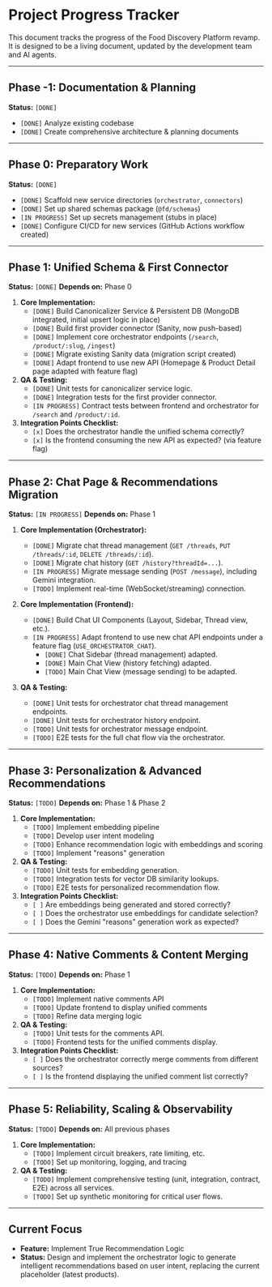 # Project Progress Tracker

This document tracks the progress of the Food Discovery Platform revamp. It is designed to be a living document, updated by the development team and AI agents.

---

## Phase -1: Documentation & Planning

**Status:** `[DONE]`

- `[DONE]` Analyze existing codebase
- `[DONE]` Create comprehensive architecture & planning documents

---

## Phase 0: Preparatory Work

**Status:** `[DONE]`

- `[DONE]` Scaffold new service directories (`orchestrator`, `connectors`)
- `[DONE]` Set up shared schemas package (`@fd/schemas`)
- `[IN PROGRESS]` Set up secrets management (stubs in place)
- `[DONE]` Configure CI/CD for new services (GitHub Actions workflow created)

---

## Phase 1: Unified Schema & First Connector

**Status:** `[DONE]`
**Depends on:** Phase 0

1.  **Core Implementation:**
    - `[DONE]` Build Canonicalizer Service & Persistent DB (MongoDB integrated, initial upsert logic in place)
    - `[DONE]` Build first provider connector (Sanity, now push-based)
    - `[DONE]` Implement core orchestrator endpoints (`/search`, `/product/:slug`, `/ingest`)
    - `[DONE]` Migrate existing Sanity data (migration script created)
    - `[DONE]` Adapt frontend to use new API (Homepage & Product Detail page adapted with feature flag)
2.  **QA & Testing:**
    - `[DONE]` Unit tests for canonicalizer service logic.
    - `[DONE]` Integration tests for the first provider connector.
    - `[IN PROGRESS]` Contract tests between frontend and orchestrator for `/search` and `/product/:id`.
3.  **Integration Points Checklist:**
    - `[x]` Does the orchestrator handle the unified schema correctly?
    - `[x]` Is the frontend consuming the new API as expected? (via feature flag)

---

## Phase 2: Chat Page & Recommendations Migration

**Status:** `[IN PROGRESS]`
**Depends on:** Phase 1

1.  **Core Implementation (Orchestrator):**
    - `[DONE]` Migrate chat thread management (`GET /threads`, `PUT /threads/:id`, `DELETE /threads/:id`).
    - `[DONE]` Migrate chat history (`GET /history?threadId=...`).
    - `[IN PROGRESS]` Migrate message sending (`POST /message`), including Gemini integration.
    - `[TODO]` Implement real-time (WebSocket/streaming) connection.

2.  **Core Implementation (Frontend):**
    - `[DONE]` Build Chat UI Components (Layout, Sidebar, Thread view, etc.).
    - `[IN PROGRESS]` Adapt frontend to use new chat API endpoints under a feature flag (`USE_ORCHESTRATOR_CHAT`).
        - `[DONE]` Chat Sidebar (thread management) adapted.
        - `[DONE]` Main Chat View (history fetching) adapted.
        - `[TODO]` Main Chat View (message sending) to be adapted.

3.  **QA & Testing:**
    - `[DONE]` Unit tests for orchestrator chat thread management endpoints.
    - `[DONE]` Unit tests for orchestrator history endpoint.
    - `[TODO]` Unit tests for orchestrator message endpoint.
    - `[TODO]` E2E tests for the full chat flow via the orchestrator.

---

## Phase 3: Personalization & Advanced Recommendations

**Status:** `[TODO]`
**Depends on:** Phase 1 & Phase 2

1.  **Core Implementation:**
    - `[TODO]` Implement embedding pipeline
    - `[TODO]` Develop user intent modeling
    - `[TODO]` Enhance recommendation logic with embeddings and scoring
    - `[TODO]` Implement "reasons" generation
2.  **QA & Testing:**
    - `[TODO]` Unit tests for embedding generation.
    - `[TODO]` Integration tests for vector DB similarity lookups.
    - `[TODO]` E2E tests for personalized recommendation flow.
3.  **Integration Points Checklist:**
    - `[ ]` Are embeddings being generated and stored correctly?
    - `[ ]` Does the orchestrator use embeddings for candidate selection?
    - `[ ]` Does the Gemini "reasons" generation work as expected?

---

## Phase 4: Native Comments & Content Merging

**Status:** `[TODO]`
**Depends on:** Phase 1

1.  **Core Implementation:**
    - `[TODO]` Implement native comments API
    - `[TODO]` Update frontend to display unified comments
    - `[TODO]` Refine data merging logic
2.  **QA & Testing:**
    - `[TODO]` Unit tests for the comments API.
    - `[TODO]` Frontend tests for the unified comments display.
3.  **Integration Points Checklist:**
    - `[ ]` Does the orchestrator correctly merge comments from different sources?
    - `[ ]` Is the frontend displaying the unified comment list correctly?

---

## Phase 5: Reliability, Scaling & Observability

**Status:** `[TODO]`
**Depends on:** All previous phases

1.  **Core Implementation:**
    - `[TODO]` Implement circuit breakers, rate limiting, etc.
    - `[TODO]` Set up monitoring, logging, and tracing
2.  **QA & Testing:**
    - `[TODO]` Implement comprehensive testing (unit, integration, contract, E2E) across all services.
    - `[TODO]` Set up synthetic monitoring for critical user flows.

---

## Current Focus

- **Feature:** Implement True Recommendation Logic
- **Status:** Design and implement the orchestrator logic to generate intelligent recommendations based on user intent, replacing the current placeholder (latest products).
